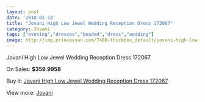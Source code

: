 ```yaml
---
layout: post
date: '2018-01-13'
title: "Jovani High Low Jewel Wedding Reception Dress 172067"
category: Jovani
tags: ["evening","dresses","beaded","dress","wedding"]
image: http://img.princessan.com/7468-thickbox_default/jovani-high-low-jewel-wedding-reception-dress-172067.jpg
---
```

Jovani High Low Jewel Wedding Reception Dress 172067

On Sales: **$359.9958**
<a href="https://www.princessan.com/en/jovani/3290-jovani-high-low-jewel-wedding-reception-dress-172067.html"><amp-img layout="responsive" width="600" height="600" src="//img.princessan.com/7468-thickbox_default/jovani-high-low-jewel-wedding-reception-dress-172067.jpg" alt="Jovani High Low Jewel Wedding Reception Dress 172067 0" /></a>
<a href="https://www.princessan.com/en/jovani/3290-jovani-high-low-jewel-wedding-reception-dress-172067.html"><amp-img layout="responsive" width="600" height="600" src="//img.princessan.com/7470-thickbox_default/jovani-high-low-jewel-wedding-reception-dress-172067.jpg" alt="Jovani High Low Jewel Wedding Reception Dress 172067 1" /></a>
<a href="https://www.princessan.com/en/jovani/3290-jovani-high-low-jewel-wedding-reception-dress-172067.html"><amp-img layout="responsive" width="600" height="600" src="//img.princessan.com/7469-thickbox_default/jovani-high-low-jewel-wedding-reception-dress-172067.jpg" alt="Jovani High Low Jewel Wedding Reception Dress 172067 2" /></a>

Buy it: [Jovani High Low Jewel Wedding Reception Dress 172067](https://www.princessan.com/en/jovani/3290-jovani-high-low-jewel-wedding-reception-dress-172067.html "Jovani High Low Jewel Wedding Reception Dress 172067")

View more: [Jovani](https://www.princessan.com/en/26-jovani "Jovani")